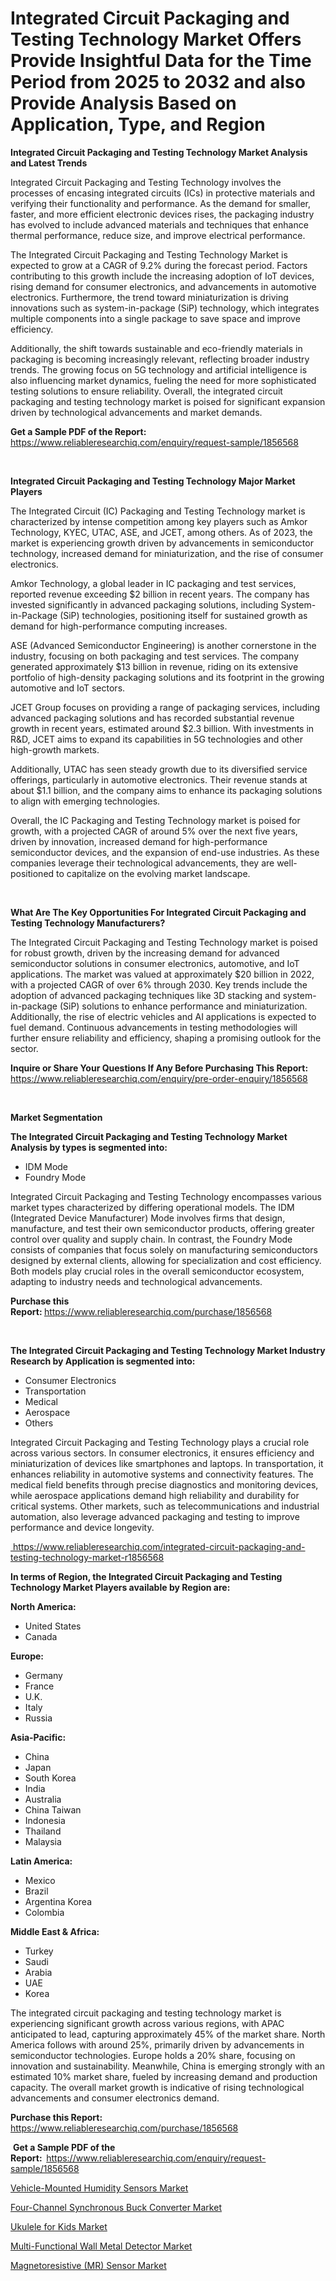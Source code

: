 <p><h1>Integrated Circuit Packaging and Testing Technology Market Offers Provide Insightful Data for the Time Period from 2025 to 2032 and also Provide Analysis Based on Application, Type, and Region</h1></p><p><strong>Integrated Circuit Packaging and Testing Technology Market Analysis and Latest Trends</strong></p>
<p><p>Integrated Circuit Packaging and Testing Technology involves the processes of encasing integrated circuits (ICs) in protective materials and verifying their functionality and performance. As the demand for smaller, faster, and more efficient electronic devices rises, the packaging industry has evolved to include advanced materials and techniques that enhance thermal performance, reduce size, and improve electrical performance. </p><p>The Integrated Circuit Packaging and Testing Technology Market is expected to grow at a CAGR of 9.2% during the forecast period. Factors contributing to this growth include the increasing adoption of IoT devices, rising demand for consumer electronics, and advancements in automotive electronics. Furthermore, the trend toward miniaturization is driving innovations such as system-in-package (SiP) technology, which integrates multiple components into a single package to save space and improve efficiency. </p><p>Additionally, the shift towards sustainable and eco-friendly materials in packaging is becoming increasingly relevant, reflecting broader industry trends. The growing focus on 5G technology and artificial intelligence is also influencing market dynamics, fueling the need for more sophisticated testing solutions to ensure reliability. Overall, the integrated circuit packaging and testing technology market is poised for significant expansion driven by technological advancements and market demands.</p></p>
<p><strong>Get a Sample PDF of the Report:&nbsp;</strong> <a href="https://www.reliableresearchiq.com/enquiry/request-sample/1856568?utm_campaign=1140&utm_medium=2&utm_source=Github&utm_content=ia&utm_term=08012025&utm_id=integrated-circuit-packaging-and-testing-technology">https://www.reliableresearchiq.com/enquiry/request-sample/1856568</a></p>
<p>&nbsp;</p>
<p><strong>Integrated Circuit Packaging and Testing Technology Major Market Players</strong></p>
<p><p>The Integrated Circuit (IC) Packaging and Testing Technology market is characterized by intense competition among key players such as Amkor Technology, KYEC, UTAC, ASE, and JCET, among others. As of 2023, the market is experiencing growth driven by advancements in semiconductor technology, increased demand for miniaturization, and the rise of consumer electronics.</p><p>Amkor Technology, a global leader in IC packaging and test services, reported revenue exceeding $2 billion in recent years. The company has invested significantly in advanced packaging solutions, including System-in-Package (SiP) technologies, positioning itself for sustained growth as demand for high-performance computing increases.</p><p>ASE (Advanced Semiconductor Engineering) is another cornerstone in the industry, focusing on both packaging and test services. The company generated approximately $13 billion in revenue, riding on its extensive portfolio of high-density packaging solutions and its footprint in the growing automotive and IoT sectors.</p><p>JCET Group focuses on providing a range of packaging services, including advanced packaging solutions and has recorded substantial revenue growth in recent years, estimated around $2.3 billion. With investments in R&D, JCET aims to expand its capabilities in 5G technologies and other high-growth markets.</p><p>Additionally, UTAC has seen steady growth due to its diversified service offerings, particularly in automotive electronics. Their revenue stands at about $1.1 billion, and the company aims to enhance its packaging solutions to align with emerging technologies.</p><p>Overall, the IC Packaging and Testing Technology market is poised for growth, with a projected CAGR of around 5% over the next five years, driven by innovation, increased demand for high-performance semiconductor devices, and the expansion of end-use industries. As these companies leverage their technological advancements, they are well-positioned to capitalize on the evolving market landscape.</p></p>
<p>&nbsp;</p>
<p><strong>What Are The Key Opportunities For Integrated Circuit Packaging and Testing Technology Manufacturers?</strong></p>
<p><p>The Integrated Circuit Packaging and Testing Technology market is poised for robust growth, driven by the increasing demand for advanced semiconductor solutions in consumer electronics, automotive, and IoT applications. The market was valued at approximately $20 billion in 2022, with a projected CAGR of over 6% through 2030. Key trends include the adoption of advanced packaging techniques like 3D stacking and system-in-package (SiP) solutions to enhance performance and miniaturization. Additionally, the rise of electric vehicles and AI applications is expected to fuel demand. Continuous advancements in testing methodologies will further ensure reliability and efficiency, shaping a promising outlook for the sector.</p></p>
<p><strong>Inquire or Share Your Questions If Any Before Purchasing This Report:</strong> <a href="https://www.reliableresearchiq.com/enquiry/pre-order-enquiry/1856568?utm_campaign=1140&utm_medium=2&utm_source=Github&utm_content=ia&utm_term=08012025&utm_id=integrated-circuit-packaging-and-testing-technology">https://www.reliableresearchiq.com/enquiry/pre-order-enquiry/1856568</a></p>
<p>&nbsp;</p>
<p><strong>Market Segmentation</strong></p>
<p><strong>The Integrated Circuit Packaging and Testing Technology Market Analysis by types is segmented into:</strong></p>
<p><ul><li>IDM Mode</li><li>Foundry Mode</li></ul></p>
<p><p>Integrated Circuit Packaging and Testing Technology encompasses various market types characterized by differing operational models. The IDM (Integrated Device Manufacturer) Mode involves firms that design, manufacture, and test their own semiconductor products, offering greater control over quality and supply chain. In contrast, the Foundry Mode consists of companies that focus solely on manufacturing semiconductors designed by external clients, allowing for specialization and cost efficiency. Both models play crucial roles in the overall semiconductor ecosystem, adapting to industry needs and technological advancements.</p></p>
<p><strong>Purchase this Report:&nbsp;</strong><a href="https://www.reliableresearchiq.com/purchase/1856568?utm_campaign=1140&utm_medium=2&utm_source=Github&utm_content=ia&utm_term=08012025&utm_id=integrated-circuit-packaging-and-testing-technology">https://www.reliableresearchiq.com/purchase/1856568</a></p>
<p>&nbsp;</p>
<p><strong>The Integrated Circuit Packaging and Testing Technology Market Industry Research by Application is segmented into:</strong></p>
<p><ul><li>Consumer Electronics</li><li>Transportation</li><li>Medical</li><li>Aerospace</li><li>Others</li></ul></p>
<p><p>Integrated Circuit Packaging and Testing Technology plays a crucial role across various sectors. In consumer electronics, it ensures efficiency and miniaturization of devices like smartphones and laptops. In transportation, it enhances reliability in automotive systems and connectivity features. The medical field benefits through precise diagnostics and monitoring devices, while aerospace applications demand high reliability and durability for critical systems. Other markets, such as telecommunications and industrial automation, also leverage advanced packaging and testing to improve performance and device longevity.</p></p>
<p><a href="https://www.reliableresearchiq.com/integrated-circuit-packaging-and-testing-technology-market-r1856568?utm_campaign=1140&utm_medium=2&utm_source=Github&utm_content=ia&utm_term=08012025&utm_id=integrated-circuit-packaging-and-testing-technology">&nbsp;https://www.reliableresearchiq.com/integrated-circuit-packaging-and-testing-technology-market-r1856568</a></p>
<p><strong>In terms of Region, the Integrated Circuit Packaging and Testing Technology Market Players available by Region are:</strong></p>
<p>
    <p> <strong> North America: </strong>
        <ul>
            <li>United States</li>
            <li>Canada</li>
        </ul>
        </p> 
    <p> <strong> Europe: </strong>
        <ul>
            <li>Germany</li>
            <li>France</li>
            <li>U.K.</li>
            <li>Italy</li>
            <li>Russia</li>
        </ul>
        </p> 
    <p> <strong> Asia-Pacific: </strong>
        <ul>
            <li>China</li>
            <li>Japan</li>
            <li>South Korea</li>
            <li>India</li>
            <li>Australia</li>
            <li>China Taiwan</li>
            <li>Indonesia</li>
            <li>Thailand</li>
            <li>Malaysia</li>
        </ul>
        </p> 
    <p> <strong> Latin America: </strong>
        <ul>
            <li>Mexico</li>
            <li>Brazil</li>
            <li>Argentina Korea</li>
            <li>Colombia</li>
        </ul>
        </p> 
    <p> <strong> Middle East & Africa: </strong>
        <ul>
            <li>Turkey</li>
            <li>Saudi</li>
            <li>Arabia</li>
            <li>UAE</li>
            <li>Korea</li>
        </ul>
    </p>
    </p>
<p><p>The integrated circuit packaging and testing technology market is experiencing significant growth across various regions, with APAC anticipated to lead, capturing approximately 45% of the market share. North America follows with around 25%, primarily driven by advancements in semiconductor technologies. Europe holds a 20% share, focusing on innovation and sustainability. Meanwhile, China is emerging strongly with an estimated 10% market share, fueled by increasing demand and production capacity. The overall market growth is indicative of rising technological advancements and consumer electronics demand.</p></p>
<p><strong>Purchase this Report: </strong><a href="https://www.reliableresearchiq.com/purchase/1856568?utm_campaign=1140&utm_medium=2&utm_source=Github&utm_content=ia&utm_term=08012025&utm_id=integrated-circuit-packaging-and-testing-technology">https://www.reliableresearchiq.com/purchase/1856568</a></p>
<p>&nbsp;<strong>Get a Sample PDF of the Report:&nbsp;&nbsp;</strong><a href="https://www.reliableresearchiq.com/enquiry/request-sample/1856568?utm_campaign=1140&utm_medium=2&utm_source=Github&utm_content=ia&utm_term=08012025&utm_id=integrated-circuit-packaging-and-testing-technology">https://www.reliableresearchiq.com/enquiry/request-sample/1856568</a></p>
<p><strong></strong></p>
<p><p><a href="https://www.linkedin.com/pulse/vehicle-mounted-humidity-sensors-market-analysis-trends-development-q2nmc?utm_campaign=1140&utm_medium=2&utm_source=Github&utm_content=ia&utm_term=08012025&utm_id=integrated-circuit-packaging-and-testing-technology">Vehicle-Mounted Humidity Sensors Market</a></p><p><a href="https://www.linkedin.com/pulse/four-channel-synchronous-buck-converter-market-analysis-lsbre?utm_campaign=1140&utm_medium=2&utm_source=Github&utm_content=ia&utm_term=08012025&utm_id=integrated-circuit-packaging-and-testing-technology">Four-Channel Synchronous Buck Converter Market</a></p><p><a href="https://www.linkedin.com/pulse/ukulele-kids-market-size-share-analysis-growth-trends-forecast-guibe?utm_campaign=1140&utm_medium=2&utm_source=Github&utm_content=ia&utm_term=08012025&utm_id=integrated-circuit-packaging-and-testing-technology">Ukulele for Kids Market</a></p><p><a href="https://www.linkedin.com/pulse/multi-functional-wall-metal-detector-landscape-product-spectrum-rtzce?utm_campaign=1140&utm_medium=2&utm_source=Github&utm_content=ia&utm_term=08012025&utm_id=integrated-circuit-packaging-and-testing-technology">Multi-Functional Wall Metal Detector Market</a></p><p><a href="https://www.linkedin.com/pulse/current-valuation-of96-cagr-report-provides-thorough-study-tpz0c?utm_campaign=1140&utm_medium=2&utm_source=Github&utm_content=ia&utm_term=08012025&utm_id=integrated-circuit-packaging-and-testing-technology">Magnetoresistive (MR) Sensor Market</a></p></p>